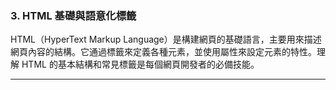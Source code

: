 ### 3. **HTML 基礎與語意化標籤**

HTML（HyperText Markup Language）是構建網頁的基礎語言，主要用來描述網頁內容的結構。它通過標籤來定義各種元素，並使用屬性來設定元素的特性。理解 HTML 的基本結構和常見標籤是每個網頁開發者的必備技能。

---